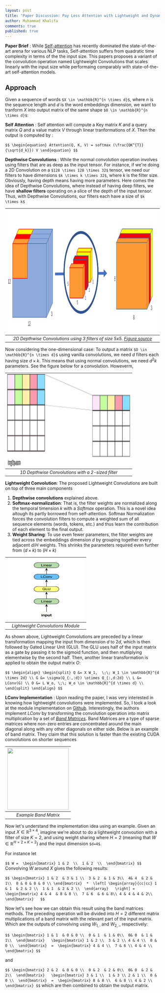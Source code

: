```yaml
---
layout: post
title: "Paper Discussion: Pay Less Attention with Lightweight and Dynamic Convolutions"
author: Muhammad Khalifa
comments: true
published: true
---
```


**Paper Brief**  : While [Self-attention](https://arxiv.org/abs/1706.03762) has recently dominated the state-of-the-art arena for various NLP tasks, Self-attention suffers from quadratic time complexity in terms of the the input size. This papers proposes a variant of the convolution operation named Lightweight Convolutions that scales linearly with the input size while performaing comparably with state-of-the-art self-attention models.



## Approach 
Given a sequence of words `$X \in \mathbb{R}^{n \times d}$`, where $n$ is the sequence length and $d$ is the word embeddings dimension, we want to tranform $X$ into output matrix of the same shape `$O \in \mathbb{R}^{n \times d}$`:

**Self Attention** : Self attention will compute a Key matrix $K$ and a query matrix $Q$ and a value matrix $V$ through linear tranformations of $X$. Then the output is computed by :

`
$$
\begin{equation}
Attention(Q, K, V) = softmax (\frac{QK^{T}}{\sqrt{d_k}}) V
\end{equation}
$$
`


**Depthwise Convolutions** : While the normal convolution operation involves using filters that are as deep as the input tensor. For instance, if we're doing a 2D Convolution on a `$128 \times 128 \times 32$` tensor, we need our filters to have dimensions `$k \times k \times 32$`, where $k$ is the filter size. Obviously, having  depth means having more parameters. Here comes the idea of Depthwise Convolutions, where instead of having deep filters, we have **shallow filters** operating on a slice of the depth of the input tensor. Thus, with Depthwise Convolutions, our filters each have a size of `$k \times k$`

| <img src="/images/depthwise-conv.png" width="500" height="400" /> |
|:--:| 
| *2D Depthwise Convolutions using 3 filters of size 5x5. [Figure source](https://towardsdatascience.com/a-basic-introduction-to-separable-convolutions-b99ec3102728)* |

Now considering the one-dimensional case: To output a matrix `$O \in \mathbb{R}^{n \times d}$` using vanilla convolutions, we need $d$ filters each having size $d \times k$. This means that using normal convolutions, we need $d^{2} k$ parameters. See the figure below for a convolution. Howeverm,

| <img src="/images/depthwise-conv-1d.gif" width="400" height="300" /> |
|:--:|
| *1D Depthwise Convolutions with a 2-sized filter*|


**Lightweight Convolution**: The proposed Lightweight Convolutions are built on top of three main components 

1. **Depthwise convolutions** explained above.
2. **Softmax-normalization**: That is, the filter weights are normalized along the temporal timension $k$ with a *Softmax* operation. This is a novel idea altough its partly borrowed from self-attention. Softmax Normalization forces the convolution filters to compute a weighted sum of all sequence elements (words, tokens, etc.) and thus learn the contribution of each element to the final output.
3. **Weight Sharing**: To use even fewer parameters, the filter weights are tied across the embeddings dimension $d$ by grouping together every adjacent $d/H$ weights. This shrinks the parameters required even further from $(d \times k)$ to $(H \times k)$

| <img src="/images/lightweight-module.PNG" width="250" height="200" /> |
|:--:|
| *Lightweight Convolutions Module*|

As shown above, Lightweight Convolutions are preceded by a linear transformation mapping the input from dimension $d$ to $2d$, which is then followed by Gated Linear Unit (GLU). The GLU uses half of the input matrix as a gate by passing it to the sigmoid function, and then mutliplying elementwise by the second half. Then, another linear transformation is applied to obtain the output matrix $O$:

`
$$
\begin{align}
\begin{split}
Q &= X W_1,  \;\; W_1 \in \mathbb{R}^{d \times 2d}
\\
G &= \sigma(Q_{:,:d}) \otimes Q_{:,d:2d}
\\
L &= LConv(G)
\\
O &= L W_o, \;\; W_o \in \mathbb{R}^{d \times d}
\\ 
\end{split}
\end{align}
$$
`

**LConv Implementation** :
Upon reading the paper, I was very interested in knowing how lightweight convolutions were implemented. So, I took a look at the module implementation on [Github](https://github.com/pytorch/fairseq/blob/72291287c8bedd868eaeb2cc9bb6a15134d1cdb5/fairseq/modules/lightweight_convolution.py). Interestingly, the authors implement *LConv* by transforming the convolution operation into matrix multiplication by a set of [*Band Matrices*](https://en.wikipedia.org/wiki/Band_matrix). Band Matrices are a type of sparse matrices where non-zero entries are concentrated around the main diagonal along with any other diagonals on either side. Below is an example of band matrix. They claim that this solution is faster than the existing CUDA convolutions on shorter sequences

| <img src="https://wikimedia.org/api/rest_v1/media/math/render/svg/2e3206cd86e5b01a5389351ad8e310665f3ff8d6" width="200" height="200" /> |
|:--:|
| *Example Band Matrix*|

 Now let's understand the implementation idea using an example. Given an input $X \in \mathbb{R}^{3 \times 4}$, imagine we're about to do a lightweight convoution with a filter of size $K=2$, and using weight sharing where $H=2$ (meaning that $W \in \mathbb{R}^{H=2 \times K=2}$) and the input dimension `$d=4$`. 
 
 For instance let 

`
$$
W = 
\begin{bmatrix}
1 & 2  \\ 
1 & 2  \\ 
\end{bmatrix}
$$
`
Convolving $W$ around $X$ gives the following results:

`
$$
\begin{bmatrix}
1 & 2  & 3 & 1 \\ 
3 & 2  & 1 & 3\\ 
4& 4  & 2 & 1\\ 
0 & 0 & 0 & 0 \\
\end{bmatrix}  * 
\left[
\begin{array}{cc|cc}
1 & 1  & 2 & 2 \\ 
1 & 1  & 2 & 2 \\ 
\end{array}  
\right] = \begin{bmatrix}
4 & 4  & 8 & 8 \\ 
7 & 6  & 6 & 8\\
4 & 4 & 4 & 2\\ 
\end{bmatrix}  
$$
`

Now let's see how we can obtain this result using the band matrices methods. The preceding operation will be divided into $H=2$ different matrix multiplications of a band matrix with the relevant part of the input matrix. Which are the outputs of convolving using $W_{1,:}$ and $W_{2,:}$, respectively:

`
$$
\begin{bmatrix}
1 & 1  & 0 & 0 \\ 
0 & 1  & 1 & 0\\ 
0& 0  & 1 & 1\\ 
\end{bmatrix}  
\begin{bmatrix}
1 & 2 \\ 
3 & 2 \\
4 & 4 \\ 
0 & 0 \\ 
\end{bmatrix}  = 
\begin{bmatrix}
4 & 4 \\ 
7 & 6 \\
4 & 4 \\ 
\end{bmatrix}
$$
`

and 

`
$$
\begin{bmatrix}
2 & 2  & 0 & 0 \\ 
0 & 2  & 2 & 0\\ 
0& 0  & 2 & 2\\ 
\end{bmatrix}  
\begin{bmatrix}
3 & 1 \\ 
1 & 3 \\
2 & 1 \\ 
0 & 0 \\ 
\end{bmatrix}  = 
\begin{bmatrix}
8 & 8 \\ 
6 & 8 \\
4 & 2 \\ 
\end{bmatrix}
$$
`
which are then combined to obtain the output matrix.